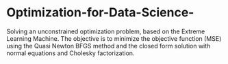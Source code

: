 # Optimization-for-Data-Science-
Solving an unconstrained optimization problem, based on the Extreme Learning Machine. The objective is to minimize the objective function (MSE) using the Quasi Newton BFGS method and the closed form solution with normal equations and Cholesky factorization.
